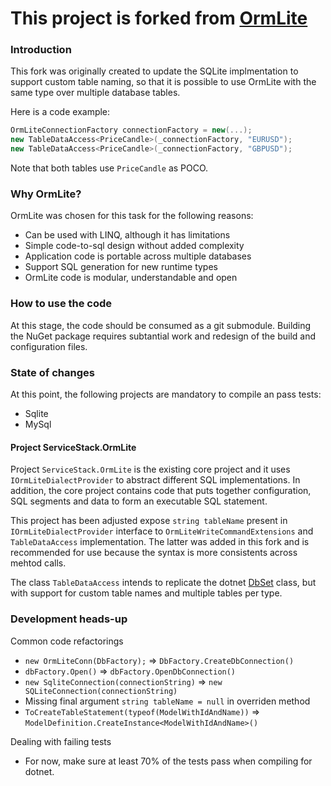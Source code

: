 # This project is forked from [OrmLite](https://github.com/ServiceStack/ServiceStack.OrmLite)

### Introduction

This fork was originally created to update the SQLite implmentation to support custom table naming, so that it is possible to use OrmLite with the same type over multiple database tables.

Here is a code example:
```csharp
OrmLiteConnectionFactory connectionFactory = new(...);
new TableDataAccess<PriceCandle>(_connectionFactory, "EURUSD");
new TableDataAccess<PriceCandle>(_connectionFactory, "GBPUSD");
```

Note that both tables use `PriceCandle` as POCO.

### Why OrmLite?

OrmLite was chosen for this task for the following reasons:
* Can be used with LINQ, although it has limitations
* Simple code-to-sql design without added complexity
* Application code is portable across multiple databases
* Support SQL generation for new runtime types
* OrmLite code is modular, understandable and open

### How to use the code

At this stage, the code should be consumed as a git submodule. Building the NuGet package requires subtantial work and redesign of the build and configuration files.

### State of changes

At this point, the following projects are mandatory to compile an pass tests:
* Sqlite
* MySql

#### Project ServiceStack.OrmLite

Project `ServiceStack.OrmLite` is the existing core project and it uses `IOrmLiteDialectProvider` to abstract different SQL implementations. In addition, the core project contains code that puts together configuration, SQL segments and data to form an executable SQL statement.

This project has been adjusted expose `string tableName` present in `IOrmLiteDialectProvider` interface to `OrmLiteWriteCommandExtensions` and `TableDataAccess` implementation. The latter was added in this fork and is recommended for use because the syntax is more consistents across mehtod calls.

The class `TableDataAccess` intends to replicate the dotnet [DbSet](https://learn.microsoft.com/en-us/dotnet/api/microsoft.entityframeworkcore.dbset-1) class, but with support for custom table names and multiple tables per type.

### Development heads-up

Common code refactorings
* `new OrmLiteConn(DbFactory);` => `DbFactory.CreateDbConnection()`
* `dbFactory.Open()` => `dbFactory.OpenDbConnection()`
* `new SqliteConnection(connectionString)` => `new SQLiteConnection(connectionString)`
* Missing final argument `string tableName = null` in overriden method
* `ToCreateTableStatement(typeof(ModelWithIdAndName))` => `ModelDefinition.CreateInstance<ModelWithIdAndName>()`

Dealing with failing tests
* For now, make sure at least 70% of the tests pass when compiling for dotnet.
